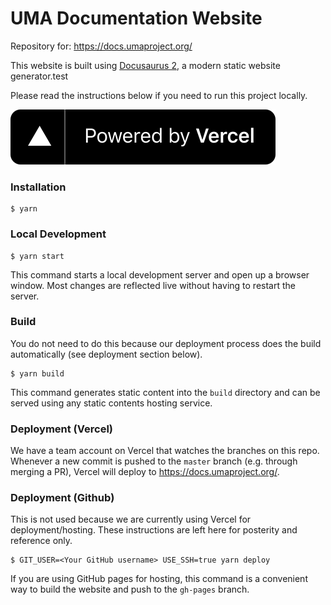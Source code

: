 # UMA Documentation Website

Repository for: https://docs.umaproject.org/

This website is built using [Docusaurus 2](https://v2.docusaurus.io/), a modern
static website generator.test

Please read the instructions below if you need to run this project locally.

[![Powered by Vercel](./static/img/powered-by-vercel.svg)](https://vercel.com/?utm_source=uma%2Fdocs)

### Installation

```
$ yarn
```

### Local Development

```
$ yarn start
```

This command starts a local development server and open up a browser window.
Most changes are reflected live without having to restart the server.

### Build

You do not need to do this because our deployment process does the build
automatically (see deployment section below).

```
$ yarn build
```

This command generates static content into the `build` directory and can be
served using any static contents hosting service.

### Deployment (Vercel)

We have a team account on Vercel that watches the branches on this repo.
Whenever a new commit is pushed to the `master` branch (e.g. through merging a
PR), Vercel will deploy to https://docs.umaproject.org/.

### Deployment (Github)

This is not used because we are currently using Vercel for deployment/hosting.
These instructions are left here for posterity and reference only.

```
$ GIT_USER=<Your GitHub username> USE_SSH=true yarn deploy
```

If you are using GitHub pages for hosting, this command is a convenient way to
build the website and push to the `gh-pages` branch.
